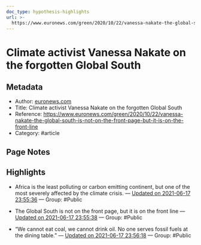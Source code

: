 ```yaml
---
doc_type: hypothesis-highlights
url: >-
  https://www.euronews.com/green/2020/10/22/vanessa-nakate-the-global-south-is-not-on-the-front-page-but-it-is-on-the-front-line
---
```

# Climate activist Vanessa Nakate on the forgotten Global South

## Metadata
- Author: [euronews.com]()
- Title: Climate activist Vanessa Nakate on the forgotten Global South
- Reference: https://www.euronews.com/green/2020/10/22/vanessa-nakate-the-global-south-is-not-on-the-front-page-but-it-is-on-the-front-line
- Category: #article

## Page Notes


## Highlights
- Africa is the least polluting or carbon emitting continent, but one of the most severely affected by the climate crisis. — [Updated on 2021-06-17 23:55:36](https://hyp.is/EtuI8M98Eeu4j-dVMMeh1A/www.euronews.com/green/2020/10/22/vanessa-nakate-the-global-south-is-not-on-the-front-page-but-it-is-on-the-front-line)  — Group: #Public

- The Global South is not on the front page, but it is on the front line — [Updated on 2021-06-17 23:55:38](https://hyp.is/FHGSIs98Eeu58VPp9fH90g/www.euronews.com/green/2020/10/22/vanessa-nakate-the-global-south-is-not-on-the-front-page-but-it-is-on-the-front-line)  — Group: #Public

- “We cannot eat coal, we cannot drink oil. No one serves fossil fuels at the dining table.” — [Updated on 2021-06-17 23:56:18](https://hyp.is/LDxRds98Eeu0kDMUep6yWQ/www.euronews.com/green/2020/10/22/vanessa-nakate-the-global-south-is-not-on-the-front-page-but-it-is-on-the-front-line)  — Group: #Public

